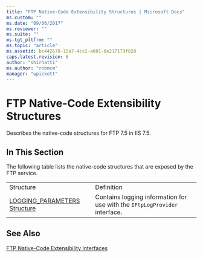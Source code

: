 ```yaml
---
title: "FTP Native-Code Extensibility Structures | Microsoft Docs"
ms.custom: ""
ms.date: "09/06/2017"
ms.reviewer: ""
ms.suite: ""
ms.tgt_pltfrm: ""
ms.topic: "article"
ms.assetid: bc442670-15a7-4cc2-a601-0e217173f828
caps.latest.revision: 6
author: "shirhatti"
ms.author: "robmcm"
manager: "wpickett"
---
```

# FTP Native-Code Extensibility Structures
Describes the native-code structures for FTP 7.5 in IIS 7.5.  
  
## In This Section  
 The following table lists the native-code structures that are exposed by the FTP service.  
  
|||  
|-|-|  
|Structure|Definition|  
|[LOGGING_PARAMETERS Structure](../../ftp-extenisibility-reference\native-code-api\logging-parameters-structure.md)|Contains logging information for use with the `IFtpLogProvider` interface.|  
  
## See Also  
 [FTP Native-Code Extensibility Interfaces](../../ftp-extenisibility-reference\native-code-api\ftp-native-code-extensibility-interfaces.md)